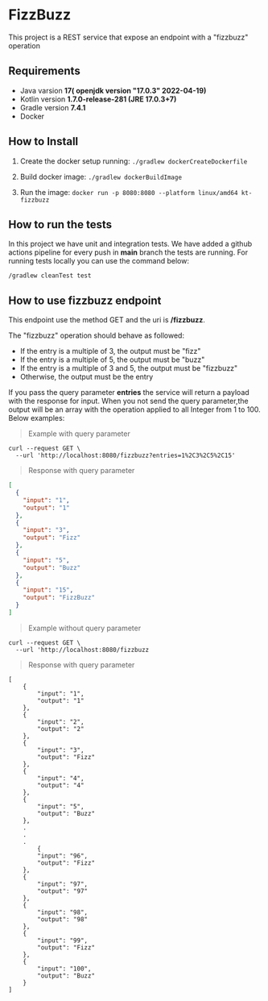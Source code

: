 # FizzBuzz

This project is a REST service that expose an endpoint with a  "fizzbuzz" operation

## Requirements

- Java varsion **17( openjdk version "17.0.3" 2022-04-19)**
- Kotlin version **1.7.0-release-281 (JRE 17.0.3+7)**
- Gradle version **7.4.1**
- Docker 

## How to Install

1. Create the docker setup running:
``./gradlew dockerCreateDockerfile
``

2. Build docker image:
``./gradlew dockerBuildImage 
``

3. Run the image: 
``docker run -p 8080:8080 --platform linux/amd64 kt-fizzbuzz``

## How to run the tests

In this project we have unit and integration tests. 
We have added a github actions pipeline for every push in **main** branch the tests are running. 
For running tests locally you can use the command below:

``/gradlew cleanTest test
``

   
## How to use fizzbuzz endpoint

This endpoint use the method GET and the uri is **/fizzbuzz**.

The "fizzbuzz" operation should behave as followed:
- If the entry is a multiple of 3, the output must be "fizz"
- If the entry is a multiple of 5, the output must be "buzz"
- If the entry is a multiple of 3 and 5, the output must be "fizzbuzz"
- Otherwise, the output must be the entry

If you pass the query parameter **entries** the service will return a payload with the response for input.
When you not send the query parameter,the output will be an array with the operation applied to all Integer from 1 to 100. Below examples:

>Example with  query parameter
```curl
curl --request GET \
  --url 'http://localhost:8080/fizzbuzz?entries=1%2C3%2C5%2C15'
```
> Response  with  query parameter
```json
[
  {
    "input": "1",
    "output": "1"
  },
  {
    "input": "3",
    "output": "Fizz"
  },
  {
    "input": "5",
    "output": "Buzz"
  },
  {
    "input": "15",
    "output": "FizzBuzz"
  }
]
```



>Example without  query parameter
```curl
curl --request GET \
  --url 'http://localhost:8080/fizzbuzz
```
> Response  with  query parameter
```
[
	{
		"input": "1",
		"output": "1"
	},
	{
		"input": "2",
		"output": "2"
	},
	{
		"input": "3",
		"output": "Fizz"
	},
	{
		"input": "4",
		"output": "4"
	},
	{
		"input": "5",
		"output": "Buzz"
	},
	.
	.
	.
		{
		"input": "96",
		"output": "Fizz"
	},
	{
		"input": "97",
		"output": "97"
	},
	{
		"input": "98",
		"output": "98"
	},
	{
		"input": "99",
		"output": "Fizz"
	},
	{
		"input": "100",
		"output": "Buzz"
	}
]
```
